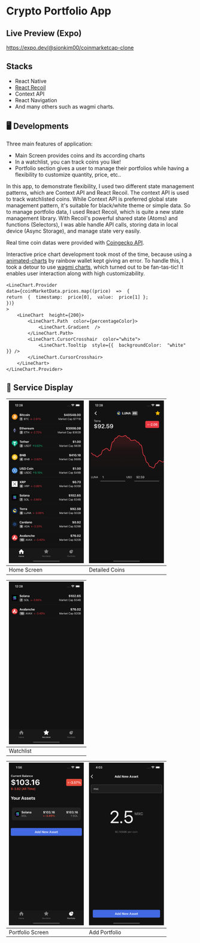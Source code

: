 # Crypto Portfolio App
## Live Preview (Expo)
https://expo.dev/@sionkim00/coinmarketcap-clone
## Stacks

 - React Native
 - [React Recoil](https://recoiljs.org/)
 - Context API 
 - React Navigation
 - And many others such as wagmi charts.
 ## 🖥  Developments
 Three main features of application: 
 
 - Main Screen provides coins and its according charts 
 - In a watchlist, you can track coins you like!
 - Portfolio section gives a user to manage their portfolios while having a flexibility to customize quantity, price, etc..

In this app, to demonstrate flexibility, I used two different state management patterns, which are Context API and React Recoil. The context API is used to track watchlisted coins. While Context API is preferred global state management pattern, it's suitable for black/white theme or simple data. So to manage portfolio data, I used React Recoil, which is quite a new state management library. With Recoil's powerful shared state (Atoms) and functions (Selectors), I was able handle API calls, storing data in local device (Async Storage), and manage state very easily.

Real time coin datas were provided with [Coingecko API](https://www.coingecko.com/en/api). 

Interactive price chart development took most of the time, because using a  [animated-charts](https://github.com/rainbow-me/react-native-animated-charts/) by rainbow wallet kept giving an error. To handle this, I took a detour to use [wagmi charts](https://github.com/coinjar/react-native-wagmi-charts), which turned out to be fan-tas-tic! It enables user interaction along with high customizability.

```
<LineChart.Provider
data={coinMarketData.prices.map((price)  =>  {
return  {  timestamp:  price[0],  value:  price[1] };
})}
>
	<LineChart  height={200}>
		<LineChart.Path  color={percentageColor}>
			<LineChart.Gradient  />
		</LineChart.Path>
		<LineChart.CursorCrosshair  color="white">
			<LineChart.Tooltip  style={{  backgroundColor:  "white"  }} />
		</LineChart.CursorCrosshair>
	</LineChart>
</LineChart.Provider>
```

## 👀 Service Display


| <img src="https://github.com/sionkim00/coinmarketcap-clone/blob/master/previews/preview1.png" width="200"> | <img src="https://github.com/sionkim00/coinmarketcap-clone/blob/master/previews/preview2.png" width="200"> |
|--|--|
| Home Screen | Detailed Coins |

| <img src="https://github.com/sionkim00/coinmarketcap-clone/blob/master/previews/preview3.png" width="200"> |  
|--|
| Watchlist |

| <img src="https://github.com/sionkim00/coinmarketcap-clone/blob/master/previews/preview4.png" width="200"> | <img src="https://github.com/sionkim00/coinmarketcap-clone/blob/master/previews/preview5.png" width="200"> |
|--|--|
|Portfolio Screen  | Add Portfolio |
